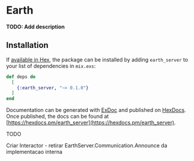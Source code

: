 # Earth

**TODO: Add description**

## Installation

If [available in Hex](https://hex.pm/docs/publish), the package can be installed
by adding `earth_server` to your list of dependencies in `mix.exs`:

```elixir
def deps do
  [
    {:earth_server, "~> 0.1.0"}
  ]
end
```

Documentation can be generated with [ExDoc](https://github.com/elixir-lang/ex_doc)
and published on [HexDocs](https://hexdocs.pm). Once published, the docs can
be found at [https://hexdocs.pm/earth_server](https://hexdocs.pm/earth_server).


TODO

Criar Interactor - retirar EarthServer.Communication.Announce da implementacao interna
